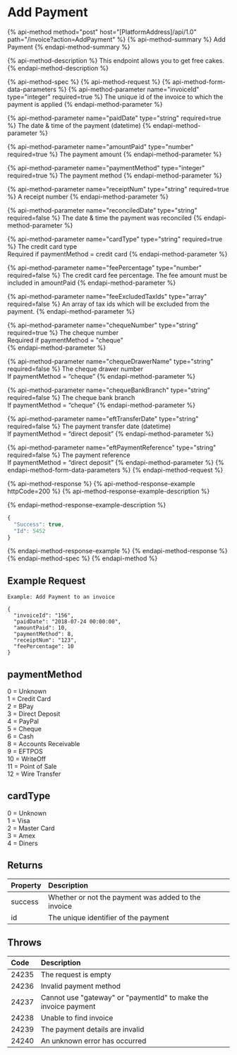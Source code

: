 # Add Payment

{% api-method method="post" host="\[PlatformAddress\]/api/1.0" path="/invoice?action=AddPayment" %}
{% api-method-summary %}
Add Payment
{% endapi-method-summary %}

{% api-method-description %}
This endpoint allows you to get free cakes.
{% endapi-method-description %}

{% api-method-spec %}
{% api-method-request %}
{% api-method-form-data-parameters %}
{% api-method-parameter name="invoiceId" type="integer" required=true %}
The unique id of the invoice to which the payment is applied
{% endapi-method-parameter %}

{% api-method-parameter name="paidDate" type="string" required=true %}
The date & time of the payment \(datetime\)
{% endapi-method-parameter %}

{% api-method-parameter name="amountPaid" type="number" required=true %}
The payment amount
{% endapi-method-parameter %}

{% api-method-parameter name="paymentMethod" type="integer" required=true %}
The payment method
{% endapi-method-parameter %}

{% api-method-parameter name="receiptNum" type="string" required=true %}
A receipt number
{% endapi-method-parameter %}

{% api-method-parameter name="reconciledDate" type="string" required=false %}
The date & time the payment was reconciled
{% endapi-method-parameter %}

{% api-method-parameter name="cardType" type="string" required=true %}
The credit card type  
Required if paymentMethod = credit card
{% endapi-method-parameter %}

{% api-method-parameter name="feePercentage" type="number" required=false %}
The credit card fee percentage. The fee amount must be included in amountPaid
{% endapi-method-parameter %}

{% api-method-parameter name="feeExcludedTaxIds" type="array" required=false %}
An array of tax ids which will be excluded from the payment.
{% endapi-method-parameter %}

{% api-method-parameter name="chequeNumber" type="string" required=true %}
The cheque number   
Required if paymentMethod = "cheque"  
{% endapi-method-parameter %}

{% api-method-parameter name="chequeDrawerName" type="string" required=false %}
The cheque drawer number   
If paymentMethod = “cheque”
{% endapi-method-parameter %}

{% api-method-parameter name="chequeBankBranch" type="string" required=false %}
The cheque bank branch   
If paymentMethod = “cheque”
{% endapi-method-parameter %}

{% api-method-parameter name="eftTransferDate" type="string" required=false %}
The payment transfer date \(datetime\)  
If paymentMethod = “direct deposit”
{% endapi-method-parameter %}

{% api-method-parameter name="eftPaymentReference" type="string" required=false %}
The payment reference   
If paymentMethod = “direct deposit”
{% endapi-method-parameter %}
{% endapi-method-form-data-parameters %}
{% endapi-method-request %}

{% api-method-response %}
{% api-method-response-example httpCode=200 %}
{% api-method-response-example-description %}

{% endapi-method-response-example-description %}

```javascript
{
  "Success": true,
  "Id": 5452
}
```
{% endapi-method-response-example %}
{% endapi-method-response %}
{% endapi-method-spec %}
{% endapi-method %}

## Example Request

```text
Example: Add Payment to an invoice
```

```text
{
  "invoiceId": "156",
  "paidDate": "2018-07-24 00:00:00",
  "amountPaid": 10,
  "paymentMethod": 8,
  "receiptNum": "123",
  "feePercentage": 10
}
```

## paymentMethod

0 = Unknown  
1 = Credit Card  
2 = BPay  
3 = Direct Deposit  
4 = PayPal  
5 = Cheque  
6 = Cash  
8 = Accounts Receivable  
9 = EFTPOS  
10 = WriteOff  
11 = Point of Sale  
12 = Wire Transfer

## cardType

0 = Unknown  
1 = Visa  
2 = Master Card  
3 = Amex  
4 = Diners

## Returns

| Property | Description |
| :--- | :--- |
| success | Whether or not the payment was added to the invoice |
| id | The unique identifier of the payment |

## Throws

| Code | Description |
| :--- | :--- |
| 24235 | The request is empty |
| 24236 | Invalid payment method |
| 24237 | Cannot use "gateway" or "paymentId" to make the invoice payment |
| 24238 | Unable to find invoice |
| 24239 | The payment details are invalid |
| 24240 | An unknown error has occurred |

